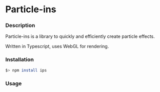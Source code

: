 # Particle-ins

### Description
Particle-ins is a library to quickly and efficiently create particle effects.

Written in Typescript, uses WebGL for rendering.

### Installation

```sh
$> npm install ips
```

### Usage

